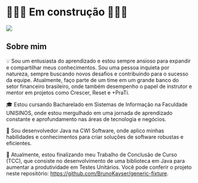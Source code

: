 
# 🚧🚧🚧 Em construção 🚧🚧🚧

![](https://komarev.com/ghpvc/?username=BrunoKayser&color=006bed)

## Sobre mim

💡 Sou um entusiasta do aprendizado e estou sempre ansioso para expandir e compartilhar meus conhecimentos. Sou uma pessoa inquieta por natureza, sempre buscando novos desafios e contribuindo para o sucesso da equipe. Atualmente, faço parte de um time em um grande banco do setor financeiro brasileiro, onde também desempenho o papel de instrutor e mentor em projetos como Crescer, Reset e +PraTi.

🎓 Estou cursando Bacharelado em Sistemas de Informação na Faculdade UNISINOS, onde estou mergulhado em uma jornada de aprendizado constante e aprofundamento nas áreas de tecnologia e negócios.

💼 Sou desenvolvedor Java na CWI Software, onde aplico minhas habilidades e conhecimentos para criar soluções de software robustas e eficientes.

🌱 Atualmente, estou finalizando meu Trabalho de Conclusão de Curso (TCC), que consiste no desenvolvimento de uma biblioteca em Java para aumentar a produtividade em Testes Unitários. Você pode conferir o projeto neste repositório: https://github.com/BrunoKayser/generic-fixture.
